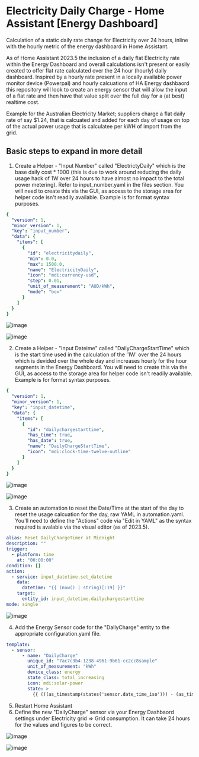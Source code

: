 # Electricity Daily Charge - Home Assistant [Energy Dashboard]
Calculation of a static daily rate change for Electricity over 24 hours, inline with the hourly metric of the energy dashboard in Home Assistant.

As of Home Assistant 2023.5 the inclusion of a daily flat Electricity rate within the Energy Dashboard and overall calculations isn't present or easily created to offer flat rate calculated over the 24 hour (hourly) daily dashboard.  Inspired by a hourly rate present in a locally available power monitor device (Powerpal) and hourly calcuations of HA Energy dashbaord this repository will look to create an energy sensor that will allow the input of a flat rate and then have that value split over the full day for a (at best) realtime cost.

Example for the Australian Electricity Market; suppliers charge a flat daily rate of say $1.24, that is calcuated and added for each day of usage on top of the actual power usage that is calculatee per kWH of import from the grid.

## Basic steps to expand in more detail

1. Create a Helper - "Input Number" called "ElectrictyDaily" which is the base daily cost * 1000 (this is due to work around reducing the daily usage hack of 1W over 24 hours to have almost no impact to the total power metering).  Refer to input_number.yaml in the files section.  You will need to create this via the GUI, as access to the storage area for helper code isn't readily available.  Example is for format syntax purposes.
```yaml
{
  "version": 1,
  "minor_version": 1,
  "key": "input_number",
  "data": {
    "items": [
      {
        "id": "electricitydaily",
        "min": 0.0,
        "max": 1500.0,
        "name": "ElectricityDaily",
        "icon": "mdi:currency-usd",
        "step": 0.01,
        "unit_of_measurement": "AUD/kWh",
        "mode": "box"
      }
    ]
  }
}
```
![image](https://user-images.githubusercontent.com/84074944/236602934-6b74bd3e-8dc6-4f31-92e6-7c689256d119.png)

![image](https://user-images.githubusercontent.com/84074944/236602914-010a9213-4925-443b-bd8e-7fd82c9df4be.png)

2. Create a Helper - "Input Dateime" called "DailyChargeStartTime" which is the start time used in the calculation of the '1W' over the 24 hours which is devided over the whole day and increases hourly for the hour segments in the Energy Dashboard. You will need to create this via the GUI, as access to the storage area for helper code isn't readily available.  Example is for format syntax purposes.
```yaml
{
  "version": 1,
  "minor_version": 1,
  "key": "input_datetime",
  "data": {
    "items": [
      {
        "id": "dailychargestarttime",
        "has_time": true,
        "has_date": true,
        "name": "DailyChargeStartTime",
        "icon": "mdi:clock-time-twelve-outline"
      }
    ]
  }
}
```
![image](https://user-images.githubusercontent.com/84074944/236603011-909859c3-4f39-41b3-a061-93f18aad32e8.png)

![image](https://user-images.githubusercontent.com/84074944/236602979-37dc30e4-7e49-478d-821d-657156c87714.png)

3. Create an automation to reset the Date/Time at the start of the day to reset the usage calcuation for the day, raw YAML in automation.yaml. You'll need to define the "Actions" code via "Edit in YAML" as the syntax required is avalable via the visual editor (as of 2023.5).
```yaml
alias: Reset DailyChargeTimer at Midnight
description: ""
trigger:
  - platform: time
    at: "00:00:00"
condition: []
action:
  - service: input_datetime.set_datetime
    data:
      datetime: "{{ (now() | string)[:19] }}"
    target:
      entity_id: input_datetime.dailychargestarttime
mode: single
  ```
  ![image](https://user-images.githubusercontent.com/84074944/236603175-9f391dfa-cf62-4e15-9ff8-d3f0052b47cc.png)

4. Add the Energy Sensor code for the "DailyCharge" entity to the appropriate configuration.yaml file.
```yaml
template:
  - sensor:
      - name: "DailyCharge"
        unique_id: "7ac7c3b4-1238-4961-9b61-cc2cc8sample"
        unit_of_measurement: "kWh"
        device_class: energy
        state_class: total_increasing
        icon: mdi:solar-power
        state: >
          {{ (((as_timestamp(states('sensor.date_time_iso'))) - (as_timestamp(states('input_datetime.dailychargestarttime')))) / 86400 * 0.001) | round(5) }}
```
5. Restart Home Assistant
6. Define the new "DailyCharge" sensor via your Energy Dashbaord settings under Electricity grid => Grid consumption.  It can take 24 hours for the values and figures to be correct.

![image](https://user-images.githubusercontent.com/84074944/236603235-3011472a-8c6e-4a51-a783-dc146422c32b.png)

![image](https://user-images.githubusercontent.com/84074944/236602812-069a9678-6892-45f0-b5c8-c5f92531cb3b.png)

